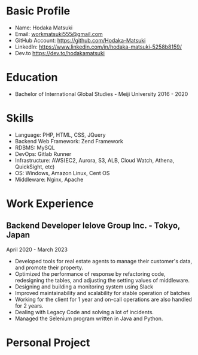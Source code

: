 # Basic Profile

- Name: Hodaka Matsuki
- Email: workmatsuki555@gmail.com
- GitHub Account: https://github.com/Hodaka-Matsuki
- LinkedIn: https://www.linkedin.com/in/hodaka-matsuki-5258b8159/
- Dev.to https://dev.to/hodakamatsuki

# Education

- Bachelor of International Global Studies - Meiji University 2016 - 2020

# Skills

- Language: PHP, HTML, CSS, JQuery
- Backend Web Framework: Zend Framework
- RDBMS: MySQL
- DevOps: Gitlab Runner
- Infrastructure: AWS(EC2, Aurora, S3, ALB, Cloud Watch, Athena, QuickSight, etc)
- OS: Windows, Amazon Linux, Cent OS
- Middleware: Nginx, Apache

# Work Experience

## Backend Developer Ielove Group Inc. - Tokyo, Japan

 April 2020 - March 2023

- Developed tools for real estate agents to manage their customer's data, and promote their property.
- Optimized the performance of response by refactoring code, redesigning the tables, and adjusting the setting values of middleware.
- Designing and building a monitoring system using Slack
- Improved maintainability and scalability for stable operation of batches
- Working for the client for 1 year and on-call operations are also handled for 2 years.
- Dealing with Legacy Code and solving a lot of incidents.
- Managed the Selenium program written in Java and Python.

# Personal Project


